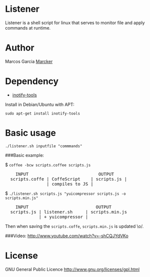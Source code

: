 Listener
========

Listener is a shell script for linux that serves to monitor file and apply commands at runtime.


Author
======

Marcos Garcia [Marcker](https://github.com/marcker)


Dependency
==========

* [inotify-tools](https://github.com/rvoicilas/inotify-tools)

Install in Debian/Ubuntu with APT:

`sudo apt-get install inotify-tools`

Basic usage
===========

`./listener.sh inputfile "commmands"`


###Basic example:

$ `coffee -bcw scripts.coffee scripts.js`

<pre>
    INPUT                           OUTPUT
  scripts.coffe | CoffeScript    | scripts.js |
                | compiles to JS |
</pre>

$ `./listener.sh scripts.js "yuicompressor scripts.js -o scripts.min.js"`

<pre>
    INPUT                          OUTPUT
  scripts.js | listener.sh     | scripts.min.js
             | + yuicompressor |
</pre>

Then when saving the `scripts.coffe`, `scripts.min.js` is updated \o/.

###Video:
http://www.youtube.com/watch?v=-shCQJYdVKo


License
=======

GNU General Public Licence
http://www.gnu.org/licenses/gpl.html